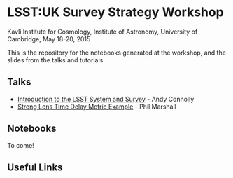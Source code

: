 # LSST:UK Survey Strategy Workshop

Kavli Institute for Cosmology, Institute of Astronomy, University of Cambridge, May 18-20, 2015

This is the repository for the notebooks generated at the workshop, and the slides from the talks and tutorials.

## Talks

* [Introduction to the LSST System and Survey](https://github.com/LSST-nonproject/UK_cadence_workshop_2015/blob/master/presentations/Cambridge_intro_LSST.pdf) - Andy Connolly
* [Strong Lens Time Delay Metric Example](https://github.com/LSST-nonproject/UK_cadence_workshop_2015/blob/master/presentations/Time_Delay_Example.pdf) - Phil Marshall

## Notebooks

To come!

## Useful Links
